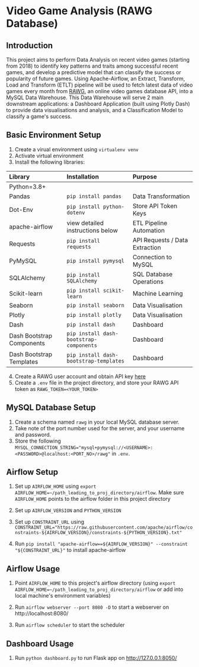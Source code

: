 # Video Game Analysis (RAWG Database)

## Introduction

This project aims to perform Data Analysis on recent video games (starting from 2018) to identify key patterns and traits among successful recent games, and develop a predictive model that can classify the success or popularity of future games. Using Apache-Airflow, an Extract, Transform, Load and Transform (ETLT) pipeline will be used to fetch  latest data of video games every month from [RAWG](https://rawg.io/apidocs), an online video games database API, into a MySQL Data Warehouse. This Data Warehouse will serve 2 main downstream applications: a Dashboard Application (built using Plotly Dash) to provide data visualisations and analysis, and a Classification Model to classify a game's success.

## Basic Environment Setup

1. Create a virual environment using ```virtualenv venv```
2. Activate virtual environment
3. Install the following libraries:

| Library | Installation | Purpose |
| :------------- |:-------------|:-------------|
| Python=3.8+ | | |
| Pandas | `pip install pandas` | Data Transformation |
| Dot-Env | `pip install python-dotenv` | Store API Token Keys |
| apache-airflow | view detailed instructions below | ETL Pipeline Automation |
| Requests | `pip install requests` | API Requests / Data Extraction |
| PyMySQL | `pip install pymysql` | Connection to MySQL |
| SQLAlchemy | `pip install SQLAlchemy` | SQL Database Operations |
| Scikit-learn | `pip install scikit-learn` | Machine Learning |
| Seaborn | `pip install seaborn` | Data Visualisation
| Plotly | `pip install plotly` | Data Visualisation |
| Dash | `pip install dash` | Dashboard |
| Dash Bootstrap Components | `pip install dash-bootstrap-components` | Dashboard |
| Dash Bootstrap Templates | `pip install dash-bootstrap-templates` | Dashboard |

4. Create a RAWG user account and obtain API key [here](https://rawg.io/login?forward=developer)
5. Create a ```.env``` file in the project directory, and store your RAWG API token as ```RAWG_TOKEN=<YOUR_TOKEN>```

## MySQL Database Setup

1. Create a schema named ```rawg``` in your local MySQL database server.
2. Take note of the port number used for the server, and your username and password.
3. Store the following ```MYSQL_CONNECTION_STRING="mysql+pymysql://<USERNAME>:<PASSWORD>@localhost:<PORT_NO>/rawg"``` in ```.env```.

## Airflow Setup

1. Set up ```AIRFLOW_HOME``` using ```export AIRFLOW_HOME=~/path_leading_to_proj_directory/airflow```. Make sure ```AIRFLOW_HOME``` points to the airflow folder in this project directory

2. Set up ```AIRFLOW_VERSION``` and ```PYTHON_VERSION```

3. Set up ```CONSTRAINT_URL``` using ```CONSTRAINT_URL="https://raw.githubusercontent.com/apache/airflow/constraints-${AIRFLOW_VERSION}/constraints-${PYTHON_VERSION}.txt"```

4. Run ```pip install "apache-airflow==${AIRFLOW_VERSION}" --constraint "${CONSTRAINT_URL}"``` to install apache-airflow

## Airflow Usage

1. Point ```AIRFLOW_HOME``` to this project's airflow directory (using ```export AIRFLOW_HOME=~/path_leading_to_proj_directory/airflow``` or add into local machine's environment variables)

2. Run ```airflow webserver --port 8080 -D``` to start a webserver on http://localhost:8080/

3. Run ```airflow scheduler``` to start the scheduler

## Dashboard Usage

1. Run ```python dashboard.py``` to run Flask app on http://127.0.0.1:8050/
